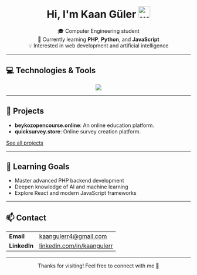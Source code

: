<h1 align="center">
  Hi, I'm Kaan Güler   
  <img src="https://media.giphy.com/media/hvRJCLFzcasrR4ia7z/giphy.gif" width="32" alt="waving hand" />
</h1>

<p align="center">
  🎓 Computer Engineering student <br>
  🌱 Currently learning <strong>PHP</strong>, <strong>Python</strong>, and <strong>JavaScript</strong> <br>
  💡 Interested in web development and artificial intelligence <br>
</p>

---

## 💻 Technologies & Tools

<div align="center">
  <img src="https://skillicons.dev/icons?i=php,js,python,html,css,mysql" />
</div>

---

## 🚀 Projects

- **beykozopencourse.online**: An online education platform.
- **quicksurvey.store**: Online survey creation platform.

[See all projects](https://github.com/kaangulerr?tab=repositories)


---

## 🎯 Learning Goals

- Master advanced PHP backend development
- Deepen knowledge of AI and machine learning
- Explore React and modern JavaScript frameworks

---

## 📫 Contact

<table align="center">
  <tr>
    <td><strong>Email</strong></td>
    <td><a href="mailto:kaangulerr4@gmail.com">kaangulerr4@gmail.com</a></td>
  </tr>
  <tr>
    <td><strong>LinkedIn</strong></td>
    <td><a href="https://linkedin.com/in/kaangulerr" target="_blank">linkedin.com/in/kaangulerr</a></td>
  </tr>
  
</table>

---

<p align="center">
  Thanks for visiting! Feel free to connect with me 🤝
</p>
